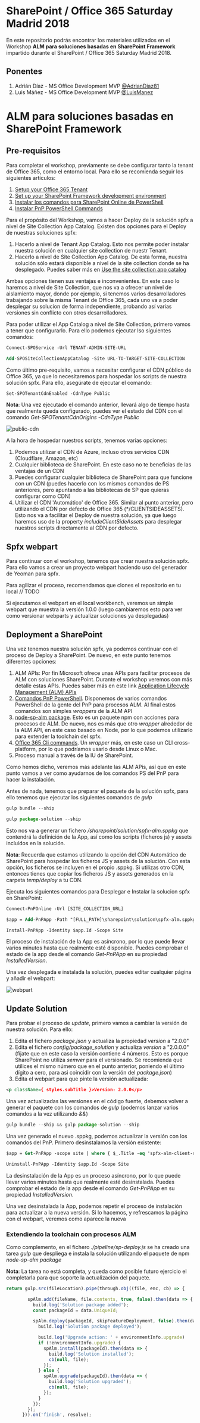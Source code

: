 # SharePoint / Office 365 Saturday Madrid 2018

En este repositorio podrás encontrar los materiales utilizados en el Workshop **ALM para soluciones basadas en SharePoint Framework** impartido durante el SharePoint / Office 365 Saturday Madrid 2018.

## Ponentes
1. Adrián Díaz - MS Office Development MVP [@AdrianDiaz81](https://twitter.com/AdrianDiaz81)
2. Luis Máñez - MS Office Development MVP [@LuisManez](https://twitter.com/luismanez)

# ALM para soluciones basadas en SharePoint Framework

## Pre-requisitos

Para completar el workshop, previamente se debe configurar tanto la tenant de Office 365, como el entorno local. Para ello se recomienda seguir los siguientes artículos:

1. [Setup your Office 365 Tenant](https://docs.microsoft.com/en-us/sharepoint/dev/spfx/set-up-your-developer-tenant)
2. [Set up your SharePoint Framework development environment](https://docs.microsoft.com/en-us/sharepoint/dev/spfx/set-up-your-development-environment)
3. [Instalar los comandos para SharePoint Online de PowerShell](https://go.microsoft.com/fwlink/p/?LinkId=255251)
4. [Instalar PnP PowerShell Commands](https://github.com/SharePoint/PnP-PowerShell)

Para el propósito del Workshop, vamos a hacer Deploy de la solución spfx a nivel de Site Collection App Catalog. Existen dos opciones para el Deploy de nuestras soluciones spfx: 

1. Hacerlo a nivel de Tenant App Catalog. Esto nos permite poder instalar nuestra solución en cualquier site collection de nuestr Tenant.
2. Hacerlo a nivel de Site Collection App Catalog. De esta forma, nuestra solución sólo estará disponible a nivel de la site collection donde se ha desplegado. Puedes saber más en [Use the site collection app catalog](https://docs.microsoft.com/en-us/sharepoint/dev/general-development/site-collection-app-catalog)

Ambas opciones tienen sus ventajas e inconvenientes. En este caso lo haremos a nivel de Site Collection, que nos va a ofrecer un nivel de aislamiento mayor, donde por ejemplo, si tenemos varios desarrolladores trabajando sobre la misma Tenant de Office 365, cada uno va a poder desplegar su solucion de forma independiente, probando así varias versiones sin conflicto con otros desarrolladores.

Para poder utilizar el App Catalog a nivel de Site Collection, primero vamos a tener que configurarlo. Para ello podemos ejecutar lso siguientes comandos:

```ps
Connect-SPOService -Url TENANT-ADMIN-SITE-URL

Add-SPOSiteCollectionAppCatalog -Site URL-TO-TARGET-SITE-COLLECTION
```

Como último pre-requisito, vamos a necesitar configurar el CDN público de Office 365, ya que lo necesitaremos para hospedar los scripts de nuestra solución spfx. Para ello, asegúrate de ejecutar el comando:

```ps
Set-SPOTenantCdnEnabled -CdnType Public
```

**Nota**: Una vez ejecutado el comando anterior, llevará algo de tiempo hasta que realmente queda configurado, puedes ver el estado del CDN con el comando _Get-SPOTenantCdnOrigins -CdnType Public_

![public-cdn](./assets/public-cdn.PNG)

A la hora de hospedar nuestros scripts, tenemos varias opciones:
1. Podemos utilizar el CDN de Azure, incluso otros servicios CDN (Cloudflare, Amazon, etc)
2. Cualquier biblioteca de SharePoint. En este caso no te beneficias de las ventajas de un CDN
3. Puedes configurar cualquier biblioteca de SharePoint para que funcione con un CDN (puedes hacerlo con los mismos comandos de PS anteriores, pero apuntando a las bibliotecas de SP que quieras configurar como CDN)
4. Utilizar el CDN 'Automático' de Office 365. Similar al punto anterior, pero utilizando el CDN por defecto de Office 365 (*/CLIENTSIDEASSETS). Esto nos va a facilitar el Deploy de nuestra solución, ya que luego haremos uso de la property _includeClientSideAssets_ para desplegar nuestros scripts directamente al CDN por defecto.

## Spfx webpart

Para continuar con el workshop, tenemos que crear nuestra solución spfx. Para ello vamos a crear un proyecto webpart haciendo uso del generador de Yeoman para spfx.

Para agilizar el proceso, recomendamos que clones el repositorio en tu local 
// TODO

Si ejecutamos el webpart en el local workbench, veremos un simple webpart que muestra la versión 1.0.0 (luego cambiaremos esto para ver como versionar webparts y actualizar soluciones ya desplegadas)

## Deployment a SharePoint

Una vez tenemos nuestra solución spfx, ya podemos continuar con el proceso de Deploy a SharePoint. De nuevo, en este punto tenemos diferentes opciones:

1. ALM APIs: Por fin Microsoft ofrece unas APIs para facilitar procesos de ALM con soluciones SharePoint. Durante el workshop veremos con más detalle estas APIs. Puedes saber más en este link [Application Lifecycle Management (ALM) APIs](https://docs.microsoft.com/en-us/sharepoint/dev/apis/alm-api-for-spfx-add-ins)
2. [Comandos PnP PowerShell](https://docs.microsoft.com/en-us/sharepoint/dev/apis/alm-api-for-spfx-add-ins#sharepoint-pnp-powershell-cmdlets). Disponemos de varios comandos PowerShell de la gente del PnP para procesos ALM. Al final estos comandos son simples _wrappers_ de la ALM API
3. [node-sp-alm package](https://www.npmjs.com/package/node-sp-alm). Esto es un paquete npm con acciones para procesos de ALM. De nuevo, nos es más que otro _wrapper_ alrededor de la ALM API, en este caso basado en Node, por lo que podemos utilizarlo para extender la toolchain del spfx.
4. [Office 365 Cli commands](https://docs.microsoft.com/en-us/sharepoint/dev/apis/alm-api-for-spfx-add-ins#office-365-cli-commands-to-add-deploy-and-manage-sharepoint-apps-cross-platform). Un _wrapper_ más, en este caso un CLI cross-platform, por lo que podríamos usarlo desde Linux o Mac.
5. Proceso manual a través de la IU de SharePoint.

Como hemos dicho, veremos más adelante las ALM APis, así que en este punto vamos a ver como ayudarnos de los comandos PS del PnP para hacer la instalación.

Antes de nada, tenemos que preparar el paquete de la solución spfx, para ello tenemos que ejecutar los siguientes comandos de _gulp_

```js
gulp bundle --ship

gulp package-solution --ship
```

Esto nos va a generar un fichero _/sharepoint/solution/spfx-alm.sppkg_ que contendrá la definición de la App, así como los scripts (ficheros js) y assets incluídos en la solución.

__Nota__: Recuerda que estamos utilizando la opción del CDN Automático de SharePoint para hospedar los ficheros JS y assets de la solución. Con esta opción, los ficheros se incluyen en el propio .sppkg. Si utilizas otro CDN, entonces tienes que copiar los ficheros JS y assets generados en la carpeta _temp/deploy_ a tu CDN.

Ejecuta los siguientes comandos para Desplegar e Instalar la solucion spfx en SharePoint:

```ps
Connect-PnPOnline -Url [SITE_COLLECTION_URL]

$app = Add-PnPApp -Path "[FULL_PATH]\sharepoint\solution\spfx-alm.sppkg" -Scope Site -Publish -Overwrite -Publish

Install-PnPApp -Identity $app.Id -Scope Site
```
El proceso de instalación de la App es asíncrono, por lo que puede llevar varios minutos hasta que realmente esté disponible. Puedes comprobar el estado de la app desde el comando _Get-PnPApp_ en su propiedad _InstalledVersion_.

Una vez desplegada e instalada la solución, puedes editar cualquier página y añadir el webpart:

![webpart](./assets/webpart.PNG)

## Update Solution

Para probar el proceso de _update_, primero vamos a cambiar la versión de nuestra solución. Para ello:
1. Edita el fichero _package.json_ y actualiza la propiedad _version_ a "2.0.0"
2. Edita el fichero _config/package_solution_ y actualiza _version_ a "2.0.0.0" (fíjate que en este caso la versión contiene 4 números. Esto es porque SharePoint no utiliza _semver_ para el versionado. Se recomienda que utilices el mismo número que en el punto anterior, poniendo el último dígito a cero, para asi coincidir con la versión del _package.json_)
3. Edita el webpart para que pinte la versión actualizada:

```xml
<p className={ styles.subTitle }>Version: 2.0.0</p>
```

Una vez actualizadas las versiones en el código fuente, debemos volver a generar el paquete con los comandos de _gulp_ (podemos lanzar varios comandos a la vez utilizando _&&_)

```js
gulp bundle --ship && gulp package-solution --ship
```

Una vez generado el nuevo .sppkg, podemos actualizar la versión con los comandos del PnP. Primero desinstalamos la versión existente:

```ps
$app = Get-PnPApp -scope site | where { $_.Title -eq 'spfx-alm-client-side-solution' }

Uninstall-PnPApp -Identity $app.Id -Scope Site
```

La desinstalación de la App es un proceso asíncrono, por lo que puede llevar varios minutos hasta que realmente esté desinstalada. Puedes comprobar el estado de la app desde el comando _Get-PnPApp_ en su propiedad _InstalledVersion_.

Una vez desinstalada la App, podemos repetir el proceso de instalación para actualizar a la nueva versión. Si lo hacemos, y refrescamos la página con el webpart, veremos como aparece la nueva

### Extendiendo la toolchain con procesos ALM

Como complemento, en el fichero _./pipeline/sp-deploy.js_ se ha creado una tarea _gulp_ que despliega e instala la solución utilizando el paquete de npm _node-sp-alm package_

__Nota__: La tarea no está completa, y queda como posible futuro ejercicio el completarla para que soporte la actualización del paquete.

```js
return gulp.src(fileLocation).pipe(through.obj((file, enc, cb) => {

        spAlm.add(fileName, file.contents, true, false).then(data => {
          build.log('Solution package added');
          const packageId = data.UniqueId;

          spAlm.deploy(packageId, skipFeatureDeployment, false).then(data => {
            build.log('Solution package deployed');

            build.log('Upgrade action: ' + environmentInfo.upgrade)
            if (!environmentInfo.upgrade) {
              spAlm.install(packageId).then(data => {
                build.log('Solution installed');
                cb(null, file);
              });
            } else {
              spAlm.upgrade(packageId).then(data => {
                build.log('Solution upgraded');
                cb(null, file);
              });
            }
          });
        });
      })).on('finish', resolve);
```